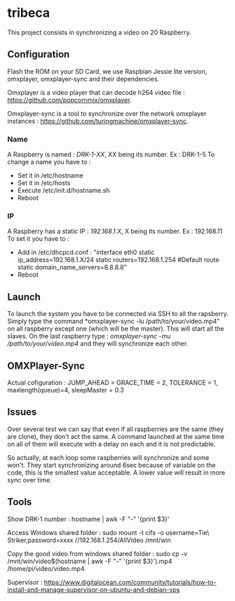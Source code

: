 # tribeca
This project consists in synchronizing a video on 20 Raspberry. 

## Configuration
Flash the ROM on your SD Card, we use Raspbian Jessie lite version, omxplayer, omxplayer-sync and their dependencies.

Omxplayer is a video player that can decode h264 video file : https://github.com/popcornmix/omxplayer.

Omxplayer-sync is a tool to synchronize over the network omxplayer instances : https://github.com/turingmachine/omxplayer-sync.

### Name
A Raspberry is named : *DRK-1-XX*, XX being its number. Ex : DRK-1-5
To change a name you have to :
 - Set it in /etc/hostname
 - Set it in /etc/hosts
 - Execute /etc/init.d/hostname.sh
 - Reboot
 
### IP
A Raspberry has a static IP : *192.168.1.X*, X being its number. Ex : 192.168.11
To set it you have to :
  - Add in /etc/dhcpcd.conf :
   "interface eth0
   static ip_address=192.168.1.X/24
   static routers=192.168.1.254 #Default route 
   static domain_name_servers=8.8.8.8"
  - Reboot

## Launch
To launch the system you have to be connected via SSH to all the rapsberry. 
Simply type the command *omxplayer-sync -lu /path/to/your/video.mp4" on all raspberry except one (which will be the master). This will start all the slaves.
On the last raspberry type : *omxplayer-sync -mu /path/to/your/video.mp4* and they will synchronize each other.

## OMXPlayer-Sync
Actual cofiguration : JUMP_AHEAD = GRACE_TIME = 2, TOLERANCE = 1, maxlength(queue)=4, sleepMaster = 0.3

## Issues
Over several test we can say that even if all raspberries are the same (they are clone), they don't act the same. A command launched at the same time on all of them will execute with a delay on each and it is not predictable.

So actually, at each loop some raspberries will synchronize and some won't. They start synchronizing around 6sec because of variable on the code, this is the smallest value acceptable. A lower value will result in more sync over time.

## Tools
Show DRK-1 number : hostname | awk -F "-" '{print $3}'

Access Windows shared folder : sudo mount -t cifs -o username=Tie\ Striker,password=xxxx //192.168.1.254/AllVideo /mnt/win

Copy the good video from windows shared folder : sudo cp -v /mnt/win/video$(hostname | awk -F "-" '{print $3}').mp4 /home/pi/video/video.mp4

Supervisor : https://www.digitalocean.com/community/tutorials/how-to-install-and-manage-supervisor-on-ubuntu-and-debian-vps
